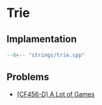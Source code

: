 # Trie

## Implamentation

```cpp title="Trie"
--8<-- "strings/trie.cpp"
```

## Problems

- [(CF456-D) A Lot of Games](https://codeforces.com/contest/456/problem/D)
